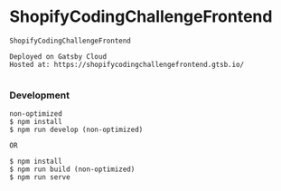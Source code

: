 # ShopifyCodingChallengeFrontend

```
ShopifyCodingChallengeFrontend

Deployed on Gatsby Cloud
Hosted at: https://shopifycodingchallengefrontend.gtsb.io/


```
### Development

```
non-optimized
$ npm install
$ npm run develop (non-optimized)

OR

$ npm install
$ npm run build (non-optimized)
$ npm run serve 

```